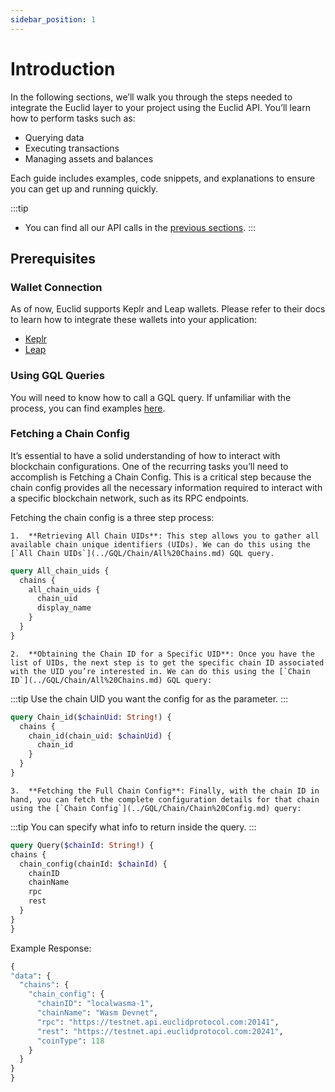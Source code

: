 ```yaml
---
sidebar_position: 1
---
```

# Introduction

In the following sections, we’ll walk you through the steps needed to integrate the Euclid layer to your project using the Euclid API. You’ll learn how to perform tasks such as:
- Querying data 
- Executing transactions
- Managing assets and balances

 Each guide includes examples, code snippets, and explanations to ensure you can get up and running quickly.

 :::tip 
 - You can find all our API calls in the [previous sections](../Intro.md).
 :::

## Prerequisites 

### Wallet Connection
As of now, Euclid supports Keplr and Leap wallets. Please refer to their docs to learn how to integrate these wallets into your application:
- [Keplr](https://docs.keplr.app/api/)
- [Leap](https://docs.leapwallet.io/cosmos/for-dapps-connect-to-leap/api-reference)

### Using GQL Queries
You will need to know how to call a GQL query. If unfamiliar with the process, you can find examples [here](../GQL/GQL%20Calls.md).

### Fetching a Chain Config 

It’s essential to have a solid understanding of how to interact with blockchain configurations. One of the recurring tasks you’ll need to accomplish is Fetching a Chain Config. This is a critical step because the chain config provides all the necessary information required to interact with a specific blockchain network, such as its RPC endpoints.

Fetching the chain config is a three step process:

	1.	**Retrieving All Chain UIDs**: This step allows you to gather all available chain unique identifiers (UIDs). We can do this using the [`All Chain UIDs`](../GQL/Chain/All%20Chains.md) GQL query.
```graphql
query All_chain_uids {
  chains {
    all_chain_uids {
      chain_uid
      display_name
    }
  }
}
```
	2.	**Obtaining the Chain ID for a Specific UID**: Once you have the list of UIDs, the next step is to get the specific chain ID associated with the UID you’re interested in. We can do this using the [`Chain ID`](../GQL/Chain/All%20Chains.md) GQL query:
  :::tip
  Use the chain UID you want the config for as the parameter.
  :::

```graphql
query Chain_id($chainUid: String!) {
  chains {
    chain_id(chain_uid: $chainUid) {
      chain_id
    }
  }
}
``` 
	3.	**Fetching the Full Chain Config**: Finally, with the chain ID in hand, you can fetch the complete configuration details for that chain using the [`Chain Config`](../GQL/Chain/Chain%20Config.md) query:
  :::tip
  You can specify what info to return inside the query.
  :::

  ```graphql
query Query($chainId: String!) {
  chains {
    chain_config(chainId: $chainId) {
      chainID
      chainName
      rpc
      rest
    }
  }
}
  ```
  Example Response:

  ```graphql
{
  "data": {
    "chains": {
      "chain_config": {
        "chainID": "localwasma-1",
        "chainName": "Wasm Devnet",
        "rpc": "https://testnet.api.euclidprotocol.com:20141",
        "rest": "https://testnet.api.euclidprotocol.com:20241",
        "coinType": 118
      }
    }
  }
}
  ```
